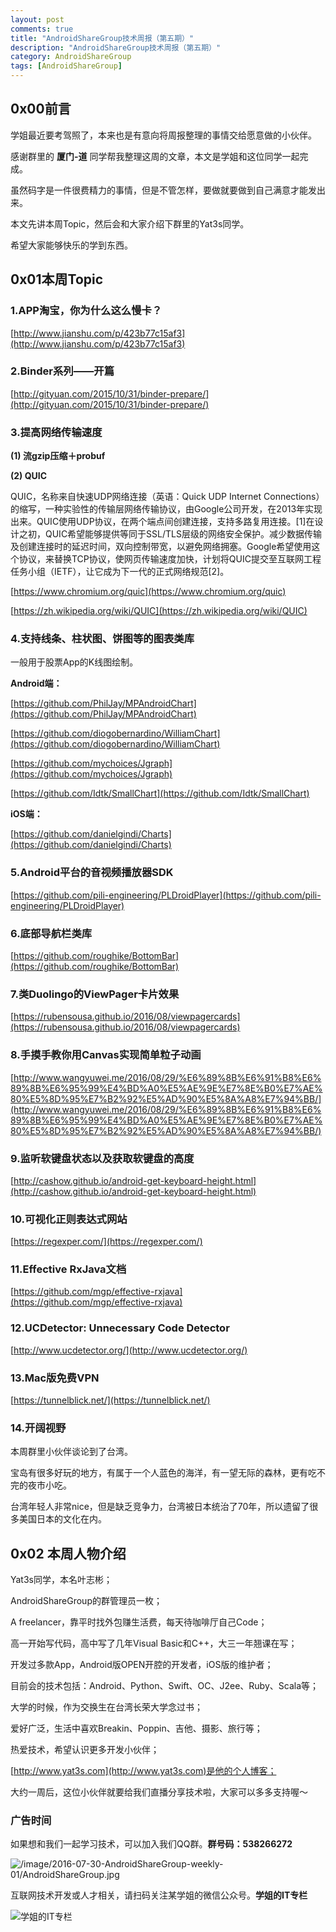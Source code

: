 ```yaml
---
layout: post
comments: true
title: "AndroidShareGroup技术周报（第五期）"
description: "AndroidShareGroup技术周报（第五期）"
category: AndroidShareGroup
tags: [AndroidShareGroup]
---
```


## 0x00前言

学姐最近要考驾照了，本来也是有意向将周报整理的事情交给愿意做的小伙伴。

感谢群里的 **厦门-道** 同学帮我整理这周的文章，本文是学姐和这位同学一起完成。

虽然码字是一件很费精力的事情，但是不管怎样，要做就要做到自己满意才能发出来。

本文先讲本周Topic，然后会和大家介绍下群里的Yat3s同学。

希望大家能够快乐的学到东西。

## 0x01本周Topic

### 1.APP淘宝，你为什么这么慢卡？

[http://www.jianshu.com/p/423b77c15af3](http://www.jianshu.com/p/423b77c15af3)

### 2.Binder系列——开篇

[http://gityuan.com/2015/10/31/binder-prepare/](http://gityuan.com/2015/10/31/binder-prepare/)

### 3.提高网络传输速度

**(1) 流gzip压缩＋probuf**

**(2) QUIC**

QUIC，名称来自快速UDP网络连接（英语：Quick UDP Internet Connections）的缩写，一种实验性的传输层网络传输协议，由Google公司开发，在2013年实现出来。QUIC使用UDP协议，在两个端点间创建连接，支持多路复用连接。[1]在设计之初，QUIC希望能够提供等同于SSL/TLS层级的网络安全保护。减少数据传输及创建连接时的延迟时间，双向控制带宽，以避免网络拥塞。Google希望使用这个协议，来替换TCP协议，使网页传输速度加快，计划将QUIC提交至互联网工程任务小组（IETF），让它成为下一代的正式网络规范[2]。

[https://www.chromium.org/quic](https://www.chromium.org/quic)

[https://zh.wikipedia.org/wiki/QUIC](https://zh.wikipedia.org/wiki/QUIC)

### 4.支持线条、柱状图、饼图等的图表类库

一般用于股票App的K线图绘制。

**Android端：**

[https://github.com/PhilJay/MPAndroidChart](https://github.com/PhilJay/MPAndroidChart) 

[https://github.com/diogobernardino/WilliamChart](https://github.com/diogobernardino/WilliamChart)

[https://github.com/mychoices/Jgraph](https://github.com/mychoices/Jgraph)

[https://github.com/Idtk/SmallChart](https://github.com/Idtk/SmallChart)

**iOS端：**

[https://github.com/danielgindi/Charts](https://github.com/danielgindi/Charts) 

### 5.Android平台的音视频播放器SDK

[https://github.com/pili-engineering/PLDroidPlayer](https://github.com/pili-engineering/PLDroidPlayer)

### 6.底部导航栏类库

[https://github.com/roughike/BottomBar](https://github.com/roughike/BottomBar)

### 7.类Duolingo的ViewPager卡片效果

[https://rubensousa.github.io/2016/08/viewpagercards](https://rubensousa.github.io/2016/08/viewpagercards)

### 8.手摸手教你用Canvas实现简单粒子动画
[http://www.wangyuwei.me/2016/08/29/%E6%89%8B%E6%91%B8%E6%89%8B%E6%95%99%E4%BD%A0%E5%AE%9E%E7%8E%B0%E7%AE%80%E5%8D%95%E7%B2%92%E5%AD%90%E5%8A%A8%E7%94%BB/](http://www.wangyuwei.me/2016/08/29/%E6%89%8B%E6%91%B8%E6%89%8B%E6%95%99%E4%BD%A0%E5%AE%9E%E7%8E%B0%E7%AE%80%E5%8D%95%E7%B2%92%E5%AD%90%E5%8A%A8%E7%94%BB/)

### 9.监听软键盘状态以及获取软键盘的高度

[http://cashow.github.io/android-get-keyboard-height.html](http://cashow.github.io/android-get-keyboard-height.html)

### 10.可视化正则表达式网站
[https://regexper.com/](https://regexper.com/)

### 11.Effective RxJava文档

[https://github.com/mgp/effective-rxjava](https://github.com/mgp/effective-rxjava)


### 12.UCDetector: Unnecessary Code Detector

[http://www.ucdetector.org/](http://www.ucdetector.org/)

### 13.Mac版免费VPN

[https://tunnelblick.net/](https://tunnelblick.net/)

### 14.开阔视野

本周群里小伙伴谈论到了台湾。

宝岛有很多好玩的地方，有属于一个人蓝色的海洋，有一望无际的森林，更有吃不完的夜市小吃。

台湾年轻人非常nice，但是缺乏竞争力，台湾被日本统治了70年，所以遗留了很多美国日本的文化在内。

## 0x02 本周人物介绍

Yat3s同学，本名叶志彬；

AndroidShareGroup的群管理员一枚；

A freelancer，靠平时找外包赚生活费，每天待咖啡厅自己Code；

高一开始写代码，高中写了几年Visual Basic和C++，大三一年翘课在写；

开发过多款App，Android版OPEN开腔的开发者，iOS版的维护者；

目前会的技术包括：Android、Python、Swift、OC、J2ee、Ruby、Scala等；

大学的时候，作为交换生在台湾长荣大学念过书；

爱好广泛，生活中喜欢Breakin、Poppin、吉他、摄影、旅行等；

热爱技术，希望认识更多开发小伙伴；

[http://www.yat3s.com](http://www.yat3s.com)是他的个人博客；

大约一周后，这位小伙伴就要给我们直播分享技术啦，大家可以多多支持喔～

### 广告时间

如果想和我们一起学习技术，可以加入我们QQ群。**群号码：538266272**

![/image/2016-07-30-AndroidShareGroup-weekly-01/AndroidShareGroup.jpg](/image/2016-07-30-AndroidShareGroup-weekly-01/AndroidShareGroup.jpg)

互联网技术开发或人才相关，请扫码关注某学姐的微信公众号。**学姐的IT专栏**

![学姐的IT专栏](/images/qrcode_for_gh_771805c73e44_430.jpg)
